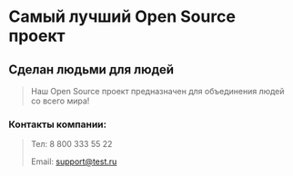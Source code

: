 # Самый лучший Open Source проект

## Сделан людьми для людей

> Наш Open Source проект предназначен для объединения людей со всего мира!


### Контакты компании:
> Тел: 8 800 333 55 22
> 
> Email: support@test.ru
